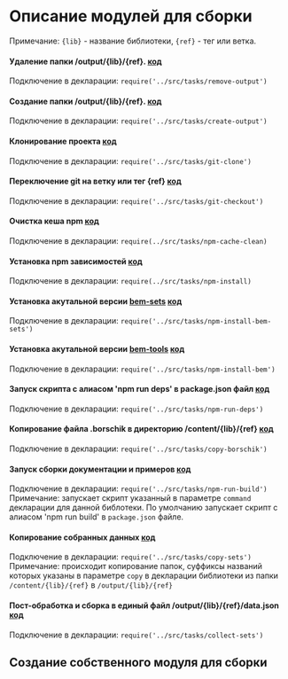 # Описание модулей для сборки

Примечание: `{lib}` - название библиотеки, `{ref}` - тег или ветка.

#### Удаление папки /output/{lib}/{ref}. [код](../src/tasks/remove-output.js)

Подключение в декларации: `require('../src/tasks/remove-output')`

#### Создание папки /output/{lib}/{ref}. [код](../src/tasks/create-output.js)

Подключение в декларации: `require('../src/tasks/create-output')`

#### Клонирование проекта [код](../src/tasks/git-clone.js)

Подключение в декларации: `require('../src/tasks/git-clone')`

#### Переключение git на ветку или тег {ref} [код](../src/tasks/git-checkout.js)

Подключение в декларации: `require('../src/tasks/git-checkout')`

#### Очистка кеша npm [код](../src/tasks/npm-cache-clean.js)

Подключение в декларации: `require(../src/tasks/npm-cache-clean)`

#### Установка npm зависимостей [код](../src/tasks/npm-install.js)

Подключение в декларации: `require(../src/tasks/npm-install)`

#### Установка акутальной версии [bem-sets](https://github.com/bem/bem-sets) [код](../src/tasks/npm-install-bem-sets.js)

Подключение в декларации: `require('../src/tasks/npm-install-bem-sets')`

#### Установка акутальной версии [bem-tools](https://github.com/bem/bem-tools) [код](../src/tasks/npm-install-bem.js)

Подключение в декларации: `require('../src/tasks/npm-install-bem')`

#### Запуск скрипта с алиасом 'npm run deps' в package.json файл [код](../src/tasks/npm-run-deps.js)

Подключение в декларации: `require('../src/tasks/npm-run-deps')`

#### Копирование файла .borschik в директорию /content/{lib}/{ref} [код](../src/tasks/copy-borschik.js)

Подключение в декларации: `require('../src/tasks/copy-borschik')`

#### Запуск сборки документации и примеров [код](../src/tasks/npm-run-build.js)

Подключение в декларации: `require('../src/tasks/npm-run-build')`
Примечание: запускает скрипт указанный в параметре `command` декларации для данной библотеки.
            По умолчанию запускает скрипт с алиасом 'npm run build' в `package.json` файле.

#### Копирование собранных данных [код](../src/tasks/copy-sets.js)

Подключение в декларации: `require('../src/tasks/copy-sets')`
Примечание: происходит копирование папок, суффиксы названий которых указаны в параметре `copy` в декларации библиотеки
из папки `/content/{lib}/{ref}` в `/output/{lib}/{ref}`

#### Пост-обработка и сборка в единый файл /output/{lib}/{ref}/data.json [код](../src/tasks/collect-sets.js)

Подключение в декларации: `require('../src/tasks/collect-sets')`


## Создание собственного модуля для сборки
